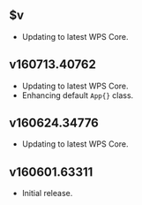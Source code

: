 ## $v

- Updating to latest WPS Core.

## v160713.40762

- Updating to latest WPS Core.
- Enhancing default `App{}` class.

## v160624.34776

- Updating to latest WPS Core.

## v160601.63311

- Initial release.
